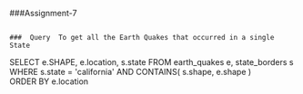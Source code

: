 
###Assignment-7

~~~

###  Query  To get all the Earth Quakes that occurred in a single State 

~~~


SELECT e.SHAPE, e.location, s.state 
FROM earth_quakes e, state_borders s 
WHERE s.state =  'california' 
AND CONTAINS( s.shape, e.shape )  
ORDER BY e.location 


~~~
